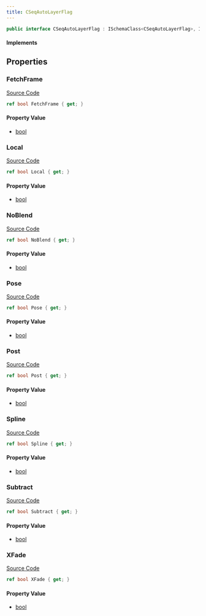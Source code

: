 ```yaml
---
title: CSeqAutoLayerFlag
---
```


```csharp
public interface CSeqAutoLayerFlag : ISchemaClass<CSeqAutoLayerFlag>, ISchemaField, ISchemaClass, INativeHandle
```

#### Implements

## Properties

### FetchFrame

[Source Code](https://github.com/swiftly-solution/swiftlys2/blob/beta/managed/src/SwiftlyS2.Generated/Schemas/Interfaces/CSeqAutoLayerFlag.cs#L28)

```csharp
ref bool FetchFrame { get; }
```

#### Property Value

- [bool](https://learn.microsoft.com/dotnet/api/system.boolean)

### Local

[Source Code](https://github.com/swiftly-solution/swiftlys2/blob/beta/managed/src/SwiftlyS2.Generated/Schemas/Interfaces/CSeqAutoLayerFlag.cs#L24)

```csharp
ref bool Local { get; }
```

#### Property Value

- [bool](https://learn.microsoft.com/dotnet/api/system.boolean)

### NoBlend

[Source Code](https://github.com/swiftly-solution/swiftlys2/blob/beta/managed/src/SwiftlyS2.Generated/Schemas/Interfaces/CSeqAutoLayerFlag.cs#L22)

```csharp
ref bool NoBlend { get; }
```

#### Property Value

- [bool](https://learn.microsoft.com/dotnet/api/system.boolean)

### Pose

[Source Code](https://github.com/swiftly-solution/swiftlys2/blob/beta/managed/src/SwiftlyS2.Generated/Schemas/Interfaces/CSeqAutoLayerFlag.cs#L26)

```csharp
ref bool Pose { get; }
```

#### Property Value

- [bool](https://learn.microsoft.com/dotnet/api/system.boolean)

### Post

[Source Code](https://github.com/swiftly-solution/swiftlys2/blob/beta/managed/src/SwiftlyS2.Generated/Schemas/Interfaces/CSeqAutoLayerFlag.cs#L16)

```csharp
ref bool Post { get; }
```

#### Property Value

- [bool](https://learn.microsoft.com/dotnet/api/system.boolean)

### Spline

[Source Code](https://github.com/swiftly-solution/swiftlys2/blob/beta/managed/src/SwiftlyS2.Generated/Schemas/Interfaces/CSeqAutoLayerFlag.cs#L18)

```csharp
ref bool Spline { get; }
```

#### Property Value

- [bool](https://learn.microsoft.com/dotnet/api/system.boolean)

### Subtract

[Source Code](https://github.com/swiftly-solution/swiftlys2/blob/beta/managed/src/SwiftlyS2.Generated/Schemas/Interfaces/CSeqAutoLayerFlag.cs#L30)

```csharp
ref bool Subtract { get; }
```

#### Property Value

- [bool](https://learn.microsoft.com/dotnet/api/system.boolean)

### XFade

[Source Code](https://github.com/swiftly-solution/swiftlys2/blob/beta/managed/src/SwiftlyS2.Generated/Schemas/Interfaces/CSeqAutoLayerFlag.cs#L20)

```csharp
ref bool XFade { get; }
```

#### Property Value

- [bool](https://learn.microsoft.com/dotnet/api/system.boolean)

